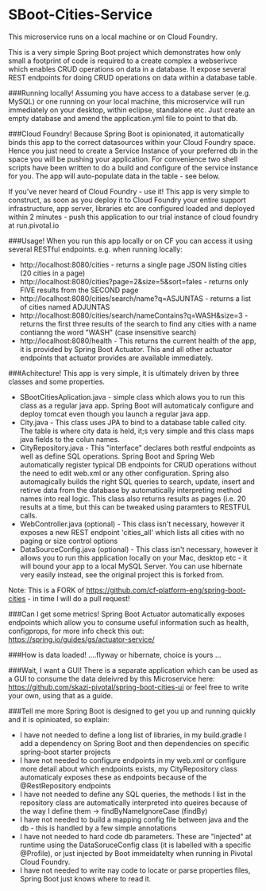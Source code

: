 # SBoot-Cities-Service
This microservice runs on a local machine or on Cloud Foundry.

This is a very simple Spring Boot project which demonstrates how only small a footprint of code is required to a create complex a webserivce which enables CRUD operations on data in a database. It expose several REST endpoints for doing CRUD operations on data within a database table.  

###Running locally!
Assuming you have access to a database server (e.g. MySQL) or one running on your local machine, this microservice will run immediately on your desktop, within eclipse, standalone etc. Just create an empty database and amend the application.yml file to point to that db.

###Cloud Foundry!
Because Spring Boot is opinionated, it automatically binds this app to the correct datasources within your Cloud Foundry space. Hence you just need to create a Service Instance of your preferred db in the space you will be pushing your application. For convenience two shell scripts have been written to do a build and configure of the service instance for you. The app will auto-populate data in the table - see below.

If you've never heard of Cloud Foundry - use it! This app is very simple to construct, as soon as you deploy it to Cloud Foundry your entire support infrastructure, app server, libraries etc are configured loaded and deployed within 2 minutes - push this application to our trial instance of cloud foundry at run.pivotal.io

###Usage!
When you run this app locally or on CF you can access it using several RESTful endpoints. e.g. when running locally:
* http://localhost:8080/cities - returns a single page JSON listing cities (20 cities in a page)
* http://localhost:8080/cities?page=2&size=5&sort=fales - returns only FIVE results from the SECOND page
* http://localhost:8080/cities/search/name?q=ASJUNTAS - returns a list of cities named ADJUNTAS
* http://localhost:8080/cities/search/nameContains?q=WASH&size=3 - returns the first three results of the search to find any cities with a name contianng the word "WASH" (case insensitive search)
* http://localhost:8080/health - This returns the current health of the app, it is provided by Spring Boot Actuator. This and all other actuator endpoints that actuator provides are available immediately.

###Achitecture!
This app is very simple, it is ultimately driven by three classes and some properties.
* SBootCitiesAplication.java - simple class which alows you to run this class as a regular java app. Spring Boot will automaticaly configure and deploy tomcat even though you launch a regular java app.
* City.java - This class uses JPA to bind to a database table called city. The table is where city data is held, it;s very simple and this class maps java fields to the colun names.
* CityRepository.java - This "interface" declares both restful endpoints as well as define SQL operations. Spring Boot and Spring Web automatically register typical DB endpoints for CRUD operations without the need to edit web.xml or any other configuration. Spring also automagically builds the right SQL queries to search, update, insert and retirve data from the database by automatically interpreting method names into real logic. This class also returns results as pages (i.e. 20 results at a time, but this can be tweaked using paramters to RESTFUL calls.
* WebController.java (optional) - This class isn't necessary, however it exposes a new REST endpoint 'cities_all' which lists all cities with no paging or size control options
* DataSourceConfig.java (optional) - This class isn't necessary, however it allows you to run this application locally on your Mac, desktop etc - it will bound your app to a local MySQL Server. You can use hibernate very easily instead, see the original project this is forked from.

Note: This is a FORK of https://github.com/cf-platform-eng/spring-boot-cities - in time I will do a pull request!

###Can I get some metrics!
Spring Boot Actuator automatically exposes endpoints which allow you to consume useful information such as health, configprops, for more info check this out: https://spring.io/guides/gs/actuator-service/

###How is data loaded!
....flyway or hibernate, choice is yours ...

###Wait, I want a GUI!
There is a separate application which can be used as a GUI to consume the data deleivred by this Microservice here: https://github.com/skazi-pivotal/spring-boot-cities-ui or feel free to write your own, using that as a guide.

###Tell me more
Spring Boot is designed to get you up and running quickly and it is opinioated, so explain:

* I have not needed to define a long list of libraries, in my build.gradle I add a dependency on Spring Boot and then dependencies on specific spring-boot starter projects
* I have not needed to configure endpoints in my web.xml or configure more detail about which endpoints exists, my CityRepository class automaticaly exposes these as endpoints because of the @RestRepository endpoints
* I have not needed to define any SQL queries, the methods I list in the repository class are automatically interpreted into queires because of the way I define them -> findByNameIgnoreCase (findBy<field in my entityy><type of find>)
* I have not needed to build a mapping config file between java and the db - this is handled by a few simple annotations
* I have not needed to hard code db parameters. These are "injected" at runtime using the DataSoruceConfig class (it is labelled with a specific @Profile), or just injected by Boot immeidatelty when running in Pivotal Cloud Foundry.
* I have not needed to write nay code to locate or parse properties files, Spring Boot just knows where to read it.
